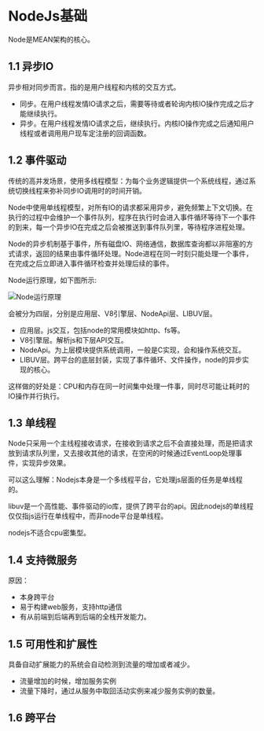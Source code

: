 # NodeJs基础

Node是MEAN架构的核心。


## 1.1 异步IO

异步相对同步而言。指的是用户线程和内核的交互方式。

- 同步。在用户线程发情IO请求之后，需要等待或者轮询内核IO操作完成之后才能继续执行。
- 异步。在用户线程发情IO请求之后，继续执行。内核IO操作完成之后通知用户线程或者调用用户现车定注册的回调函数。

## 1.2 事件驱动

传统的高并发场景，使用多线程模型：为每个业务逻辑提供一个系统线程，通过系统切换线程来弥补同步IO调用时的时间开销。

Node中使用单线程模型，对所有IO的请求都采用异步，避免频繁上下文切换。在执行的过程中会维护一个事件队列，程序在执行时会进入事件循环等待下一个事件的到来，每一个异步IO在完成之后会被推送到事件队列里，等待程序进程处理。

Node的异步机制基于事件，所有磁盘IO、网络通信，数据库查询都以非阻塞的方式请求，返回的结果由事件循环处理。Node进程在同一时刻只能处理一个事件，在完成之后立即进入事件循环检查并处理后续的事件。

Node运行原理，如下图所示:

![Node运行原理](./images/Node运行原理.jpg)

会被分为四层，分别是应用层、V8引擎层、NodeApi层、LIBUV层。

- 应用层。js交互，包括node的常用模块如http、fs等。
- V8引擎层。解析js和下层API交互。
- NodeApi。为上层模块提供系统调用，一般是C实现，会和操作系统交互。
- LIBUV层。跨平台的底层封装，实现了事件循环、文件操作，node的异步实现的核心。

这样做的好处是：CPU和内存在同一时间集中处理一件事，同时尽可能让耗时的IO操作并行执行。

## 1.3 单线程

Node只采用一个主线程接收请求，在接收到请求之后不会直接处理，而是把请求放到请求队列里，又去接收其他的请求，在空闲的时候通过EventLoop处理事件，实现异步效果。

可以这么理解：Nodejs本身是一个多线程平台，它处理js层面的任务是单线程的。

libuv是一个高性能、事件驱动的io库，提供了跨平台的api。因此nodejs的单线程仅仅指js运行在单线程中，而非node平台是单线程。

nodejs不适合cpu密集型。

## 1.4 支持微服务

原因：

- 本身跨平台
- 易于构建web服务，支持http通信
- 有从前端到后端再到后端的全栈开发能力。

## 1.5 可用性和扩展性

具备自动扩展能力的系统会自动检测到流量的增加或者减少。

- 流量增加的时候，增加服务实例
- 流量下降时，通过从服务中取回活动实例来减少服务实例的数量。

## 1.6 跨平台
